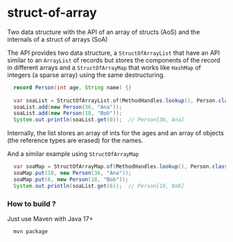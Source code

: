 # struct-of-array
Two data structure with the API of an array of structs (AoS) and the internals of a struct of arrays (SoA)

The API provides two data structure, a `StructOfArrayList` that have an API similar to an `ArrayList`
of records but stores the components of the record in different arrays and a `StructOfArrayMap`
that works like `HashMap` of integers (a sparse array) using the same destructuring.

```java
  record Person(int age, String name) {}
  
  var soaList = StructOfArrayList.of(MethodHandles.lookup(), Person.class);
  soaList.add(new Person(36, "Ana"));
  soaList.add(new Person(18, "Bob"));
  System.out.println(soaList.get(0));  // Person[36, Ana]
```

Internally, the list stores an array of ints for the ages and an array of objects (the reference types are erased)
for the names.

And a similar example using `StructOfArrayMap`
```java
  var soaMap = StructOfArrayMap.of(MethodHandles.lookup(), Person.class);
  soaMap.put(10, new Person(36, "Ana"));
  soaMap.put(6, new Person(18, "Bob"));
  System.out.println(soaList.get(6));  // Person[18, Bob]
```


### How to build ?
Just use Maven with Java 17+
```bash
  mvn package
```



